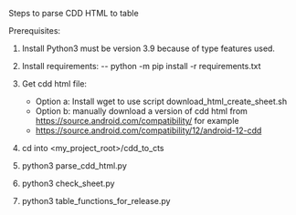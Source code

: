 Steps to parse CDD HTML to table

Prerequisites:

1. Install Python3 must be version 3.9 because of type features used. 
2. Install requirements: 
-- python -m pip install -r requirements.txt
3. Get cdd html file:
   - Option a: Install wget to use script download_html_create_sheet.sh
   - Option b: manually download a version of cdd html from  https://source.android.com/compatibility/ for example
   - https://source.android.com/compatibility/12/android-12-cdd
   
4. cd into <my_project_root>/cdd_to_cts
5. python3 parse_cdd_html.py
6. python3 check_sheet.py
7. python3 table_functions_for_release.py 

